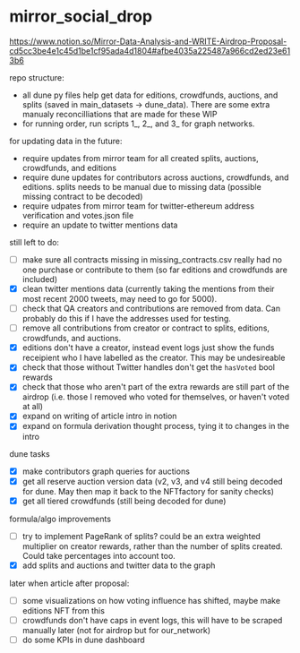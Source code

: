 # mirror_social_drop
 
https://www.notion.so/Mirror-Data-Analysis-and-WRITE-Airdrop-Proposal-cd5cc3be4e1c45d1be1cf95ada4d1804#afbe4035a225487a966cd2ed23e613b6

repo structure:

- all dune py files help get data for editions, crowdfunds, auctions, and splits (saved in main_datasets -> dune_data). There are some extra manualy reconcilliations that are made for these WIP
- for running order, run scripts 1_, 2_, and 3_ for graph networks. 

for updating data in the future:

- require updates from mirror team for all created splits, auctions, crowdfunds, and editions
- require dune updates for contributors across auctions, crowdfunds, and editions. splits needs to be manual due to missing data (possible missing contract to be decoded)
- require udpates from mirror team for twitter-ethereum address verification and votes.json file
- require an update to twitter mentions data

still left to do:
- [ ]  make sure all contracts missing in missing_contracts.csv really had no one purchase or contribute to them (so far editions and crowdfunds are included)
- [x]  clean twitter mentions data (currently taking the mentions from their most recent 2000 tweets, may need to go for 5000). 
- [ ]  check that QA creators and contributions are removed from data. Can probably do this if I have the addresses used for testing.
- [ ]  remove all contributions from creator or contract to splits, editions, crowdfunds, and auctions.
- [x]  editions don't have a creator, instead event logs just show the funds receipient who I have labelled as the creator. This may be undesireable 
- [x]  check that those without Twitter handles don't get the `hasVoted` bool rewards
- [x]  check that those who aren't part of the extra rewards are still part of the airdrop (i.e. those I removed who voted for themselves, or haven't voted at all)
- [x]  expand on writing of article intro in notion
- [x]  expand on formula derivation thought process, tying it to changes in the intro

dune tasks
- [x]  make contributors graph queries for auctions
- [x]  get all reserve auction version data (v2, v3, and v4 still being decoded for dune. May then map it back to the NFTfactory for sanity checks)
- [x]  get all tiered crowdfunds (still being decoded for dune)

formula/algo improvements
- [ ]  try to implement PageRank of splits? could be an extra weighted multiplier on creator rewards, rather than the number of splits created. Could take percentages into account too.
- [x]  add splits and auctions and twitter data to the graph

later when article after proposal: 
- [ ]  some visualizations on how voting influence has shifted, maybe make editions NFT from this
- [ ]  crowdfunds don't have caps in event logs, this will have to be scraped manually later (not for airdrop but for our_network)
- [ ]  do some KPIs in dune dashboard